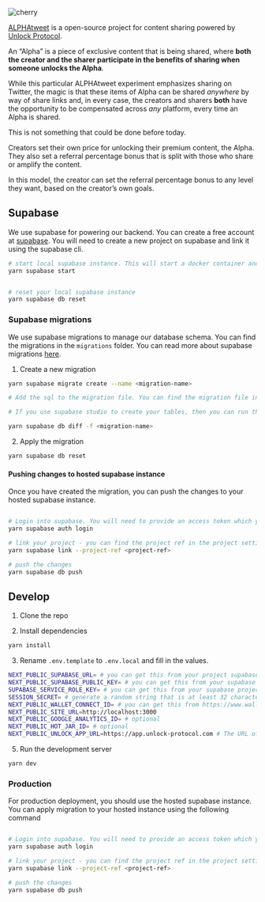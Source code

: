 ![cherry](https://user-images.githubusercontent.com/17735/235762052-573bbb41-2d52-43cf-ba5a-b50ff2b2b9c5.svg)

[ALPHAtweet](https://alphatweet.xyz/) is a open-source project for content sharing powered by [Unlock Protocol](https://unlock-protocol.com/).

An “Alpha” is a piece of exclusive content that is being shared, where **both the creator and the sharer participate in the benefits of sharing when someone unlocks the Alpha**.

While this particular ALPHAtweet experiment emphasizes sharing on Twitter, the magic is that these items of Alpha can be shared _anywhere_ by way of share links and, in every case, the creators and sharers **both** have the opportunity to be compensated across _any_ platform, every time an Alpha is shared.

This is not something that could be done before today.

Creators set their own price for unlocking their premium content, the Alpha. They also set a referral percentage bonus that is split with those who share or amplify the content.

In this model, the creator can set the referral percentage bonus to any level they want, based on the creator’s own goals.

## Supabase

We use supabase for powering our backend. You can create a free account at [supabase](https://supabase.com/). You will need to create a new project on supabase and link it using the supabase cli.

```bash
# start local supabase instance. This will start a docker container and spin up a local supabase instance. You can copy paste the variables from the output and add them to your .env.local file
yarn supabase start


# reset your local supabase instance
yarn supabase db reset
```

### Supabase migrations

We use supabase migrations to manage our database schema. You can find the migrations in the `migrations` folder. You can read more about supabase migrations [here](https://supabase.com/docs/guides/getting-started/local-development).

1. Create a new migration

```bash
yarn supabase migrate create --name <migration-name>

# Add the sql to the migration file. You can find the migration file in the `migrations` folder. 

# If you use supabase studio to create your tables, then you can run the following command to generate the migration file

yarn supabase db diff -f <migration-name>
```

2. Apply the migration

```bash
yarn supabase db reset
```

#### Pushing changes to hosted supabase instance

Once you have created the migration, you can push the changes to your hosted supabase instance.

```bash

# Login into supabase. You will need to provide an access token which you can generate from user settings
yarn supabase auth login

# link your project - you can find the project ref in the project settings
yarn supabase link --project-ref <project-ref>

# push the changes
yarn supabase db push

```

## Develop

1. Clone the repo

2. Install dependencies

```bash
yarn install
```

3. Rename `.env.template` to `.env.local` and fill in the values.

```bash
NEXT_PUBLIC_SUPABASE_URL= # you can get this from your project supabase settings
NEXT_PUBLIC_SUPABASE_PUBLIC_KEY= # you can get this from your supabase project settings
SUPABASE_SERVICE_ROLE_KEY= # you can get this from your supabase project settings
SESSION_SECRET= # generate a random string that is at least 32 characters long. You can run `node -e "console.log(require('crypto').randomBytes(64).toString('hex'))"`
NEXT_PUBLIC_WALLET_CONNECT_ID= # you can get this from https://www.walletconnect.org/apps
NEXT_PUBLIC_SITE_URL=http://localhost:3000
NEXT_PUBLIC_GOOGLE_ANALYTICS_ID= # optional
NEXT_PUBLIC_HOT_JAR_ID= # optional
NEXT_PUBLIC_UNLOCK_APP_URL=https://app.unlock-protocol.com # The URL of the Unlock app you want to use. Staging or production.
```

5. Run the development server

```bash
yarn dev
```

### Production

For production deployment, you should use the hosted supabase instance. You can apply migration to your hosted instance using the following command

```bash

# Login into supabase. You will need to provide an access token which you can generate from user settings
yarn supabase auth login

# link your project - you can find the project ref in the project settings
yarn supabase link --project-ref <project-ref>

# push the changes
yarn supabase db push

```
